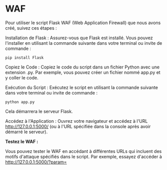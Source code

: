 #  WAF

Pour utiliser le script Flask WAF (Web Application Firewall) que nous avons créé, suivez ces étapes :

Installation de Flask : Assurez-vous que Flask est installé. Vous pouvez l'installer en utilisant la commande suivante dans votre terminal ou invite de commande :

```
pip install Flask
```

Copiez le Code : Copiez le code du script dans un fichier Python avec une extension .py. Par exemple, vous pouvez créer un fichier nommé app.py et y coller le code.

Exécution du Script : Exécutez le script en utilisant la commande suivante dans votre terminal ou invite de commande :

```
python app.py
```

Cela démarrera le serveur Flask.

Accédez à l'Application : Ouvrez votre navigateur et accédez à l'URL http://127.0.0.1:5000/ (ou à l'URL spécifiée dans la console après avoir démarré le serveur).

**Testez le WAF :**

Vous pouvez tester le WAF en accédant à différentes URLs qui incluent des motifs d'attaque spécifiés dans le script. Par exemple, essayez d'accéder à http://127.0.0.1:5000/?param=<script> pour tester la protection contre les attaques XSS.

**Observez la Réponse du WAF :**

Si une attaque est détectée, le serveur Flask renverra une réponse JSON indiquant que la requête a été bloquée par le WAF, ainsi qu'un code d'erreur HTTP 403.

**Personnalisez le WAF (Facultatif) :**

Si nécessaire, vous pouvez personnaliser la liste attack_patterns dans le script en ajoutant ou supprimant des motifs d'attaque selon vos besoins spécifiques.

N'oubliez pas que ce script est un exemple basique et ne couvre pas tous les aspects de la sécurité d'une application. Dans un environnement de production, vous voudrez peut-être explorer des solutions de sécurité plus robustes et bien établies, en utilisant des outils tels que des pare-feu applicatifs Web (WAF) tiers, des services de sécurité gérés, etc

## Intégrer un WAF (Web Application Firewall) à l'architecture d'une application web

Intégrer un WAF (Web Application Firewall) à l'architecture d'une application web en Python peut se faire de plusieurs manières en fonction de l'infrastructure et des besoins spécifiques de l'application. Voici quelques approches générales :

**Middleware dans le Framework Web :**

Si votre application web utilise un framework tel que Flask ou Django, vous pouvez intégrer le WAF en tant que middleware dans le framework.
Dans le cas de Flask, comme nous l'avons vu précédemment, vous pouvez utiliser @app.before_request pour exécuter du code avant chaque requête. Ceci peut servir à effectuer des vérifications de sécurité, y compris celles d'un WAF.

**Reverse Proxy :**

Placez le WAF en tant que reverse proxy devant votre serveur web principal. Les reverse proxies tels que Nginx ou Apache peuvent être configurés pour agir comme des pare-feu applicatifs Web.
Le WAF interceptera les requêtes avant qu'elles n'atteignent votre application et les inspectera pour détecter d'éventuelles attaques.

**Service Cloud WAF :**

Utilisez un service de sécurité cloud qui propose des fonctionnalités de WAF. Certains fournisseurs de services cloud offrent des solutions WAF en tant que service géré.
Configurez votre application pour acheminer le trafic web via ce service cloud.
Middleware personnalisé dans le Framework Web :

Si votre application utilise un framework web personnalisé, vous pouvez créer un middleware personnalisé pour gérer la sécurité, y compris les aspects du WAF.
Assurez-vous que le middleware est correctement configuré pour être exécuté avant le traitement de la requête.
Voici un exemple de middleware générique pour Flask qui pourrait être utilisé comme point de départ pour une intégration de WAF :

```python

from flask import Flask, request, jsonify
import re

app = Flask(__name__)

# Liste des attaques à bloquer avec des expressions régulières
attack_patterns = {
    # ... (comme défini précédemment)
}

# Middleware Flask pour le WAF
@app.before_request
def waf_protection():
    for attack, patterns in attack_patterns.items():
        if any(re.search(pattern, request.url, re.IGNORECASE) for pattern in patterns):
            return jsonify(error=f"Blocked by WAF: {attack}"), 403

# Route d'exemple
@app.route('/')
def index():
    return 'Hello, World!'

if __name__ == '__main__':
    app.run(debug=True)

```

Notez que cette approche générique nécessite une adaptation en fonction de la complexité de votre application et des attaques spécifiques que vous souhaitez détecter. Les solutions de sécurité doivent être intégrées de manière à ne pas compromettre la fonctionnalité de l'application tout en fournissant une protection adéquate contre les menaces.

## Exemples d'URLs pour Tester le WAF

| URL d'Exemple                                  | Attaque Détectée        | Réponse Attendue                                      | Explications et Commentaires                                     |
|-----------------------------------------------|------------------------|-------------------------------------------------------|-----------------------------------------------------------------|
| `http://127.0.0.1:5000/?param=select`         | SQL Injection          | `{"error": "Blocked by WAF: SQLInjection"}`           | Tentative d'injection SQL avec le mot-clé `select` dans l'URL   |
| `http://127.0.0.1:5000/?param=<script>`       | XSS                    | `{"error": "Blocked by WAF: XSS"}`                   | Tentative d'injection de script XSS dans l'URL                |
| `http://127.0.0.1:5000/?param=;ls`            | Command Injection      | `{"error": "Blocked by WAF: CommandInjection"}`      | Tentative d'injection de commande avec le point-virgule       |
| `http://127.0.0.1:5000/?param=../../etc/passwd`| Path Traversal         | `{"error": "Blocked by WAF: PathTraversal"}`         | Tentative de traversée de chemin vers /etc/passwd             |
| `http://127.0.0.1:5000/?param=file:///etc/passwd`| Remote Code Execution | `{"error": "Blocked by WAF: RemoteCodeExecution"}` | Tentative d'exécution de code à distance avec `file://`       |
| `http://127.0.0.1:5000/?param=%0D%0ASet-Cookie`| HTTP Response Splitting| `{"error": "Blocked by WAF: HTTPResponseSplitting"}`| Tentative de division de la réponse HTTP avec des caractères spéciaux |
| `http://127.0.0.1:5000/?param=<!ENTITY`        | XML External Entity    | `{"error": "Blocked by WAF: XMLExternalEntity"}`    | Tentative d'injection d'entité XML externe                    |
| `http://127.0.0.1:5000/?param=http://localhost`| Server Side Request Forgery | `{"error": "Blocked by WAF: ServerSideRequestForgery"}` | Tentative de requête côté serveur avec une URL locale         |
| `http://127.0.0.1:5000/?param=_csrf_token`     | Cross-Site Request Forgery | `{"error": "Blocked by WAF: CrossSiteRequestForgery"}` | Tentative de CSRF avec un paramètre `_csrf_token`             |
| `http://127.0.0.1:5000/?param=%0D%0A`          | HTTP Response Splitting | `{"error": "Blocked by WAF: HTTPResponseSplitting"}`| Tentative de division de la réponse HTTP avec des caractères spéciaux |
| `http://127.0.0.1:5000/?param=<?php echo "Hello"; ?>` | Server Side Scripting | `{"error": "Blocked by WAF: ServerSideScripting"}`  | Tentative d'injection de script côté serveur avec PHP         |
| `http://127.0.0.1:5000/?param={{2+2}}`         | Server Side Template Injection | `{"error": "Blocked by WAF: ServerSideTemplateInjection"}` | Tentative d'injection de template côté serveur avec Jinja2 |
| `http://127.0.0.1:5000/?param=pickle.loads`    | Insecure Deserialization | `{"error": "Blocked by WAF: InsecureDeserialization"}` | Tentative d'injection de désérialisation non sécurisée avec Pickle |
| `http://127.0.0.1:5000/?param=/etc/passwd`     | Insecure Direct Object Reference | `{"error": "Blocked by WAF: InsecureDirectObjectReference"}` | Tentative d'accéder à un objet direct sans validation |
| `http://127.0.0.1:5000/?param=redirect:`      | Unvalidated Redirects and Forwards | `{"error": "Blocked by WAF: UnvalidatedRedirectsAndForwards"}` | Tentative de redirection non validée avec le préfixe `redirect:` |
| `http://127.0.0.1:5000/?param=ng-bind-html`   | Cross-Site Scripting AngularJS | `{"error": "Blocked by WAF: CrossSiteScriptingAngularJS"}` | Tentative d'injection XSS avec ng-bind-html dans AngularJS     |
| `http://127.0.0.1:5000/?param=dangerouslySetInnerHTML` | Cross-Site Scripting React | `{"error": "Blocked by WAF: CrossSiteScriptingReact"}` | Tentative d'injection XSS avec dangerouslySetInnerHTML dans React |
| `http://127.0.0.1:5000/?param=%7B%7B2%2B2%7D%7D` | Server Side Template Injection (Encoded) | `{"error": "Blocked by WAF: ServerSideTemplateInjection"}` | Tentative d'injection de template côté serveur encodée avec URL |
| `http://127.0.0.1:5000/?param=pickle.dumps`   | Autres Méthodes Pickle  | `{"error": "Blocked by WAF: InsecureDeserialization"}` | Tentative d'utilisation d'autres méthodes de Pickle pour contourner la désérialisation sécurisée |

## Intégrer Nginx en tant que WAF (Web Application Firewall) 

Intégrer Nginx en tant que WAF (Web Application Firewall) peut être réalisé en utilisant le module Nginx ModSecurity. ModSecurity est un pare-feu d'application web open source qui peut être utilisé pour détecter et prévenir diverses attaques web. Voici les étapes pour configurer Nginx avec ModSecurity en tant que WAF :

Étapes Générales :

**Installer Nginx avec ModSecurity :**

Assurez-vous que Nginx est installé sur votre serveur.

Installez ModSecurity. La manière précise dépend de votre système d'exploitation. Pour Ubuntu, vous pouvez utiliser la commande suivante :

```bash
sudo apt-get install libnginx-modsecurity
```

**Configurer ModSecurity :**

La configuration de ModSecurity se trouve généralement dans /etc/nginx/modsecurity.

Créez ou modifiez le fichier de configuration principal de ModSecurity, par exemple, /etc/nginx/modsecurity/modsecurity.conf. Assurez-vous que SecRuleEngine est réglé sur On pour activer ModSecurity.

```nginx
SecRuleEngine On
```
Configurez d'autres règles de sécurité selon vos besoins dans le même fichier ou dans des fichiers inclus.

Configurer Nginx pour Utiliser ModSecurity :

Dans la configuration Nginx principale (généralement /etc/nginx/nginx.conf), ajoutez la ligne suivante dans le bloc http pour charger le module ModSecurity :

```nginx
load_module modules/ngx_http_modsecurity_module.so;
```
Ajoutez la configuration ModSecurity dans le bloc server de votre site :

```nginx

server {
    # ... Autres configurations ...

    location / {
        ModSecurityEnabled on;
        ModSecurityConfig modsecurity.conf;
        # ... Autres configurations ...
    }
}
```

Redémarrez Nginx :

Après avoir apporté des modifications à la configuration, redémarrez Nginx pour appliquer les changements.

```bash
sudo service nginx restart
```

Notes Importantes :
Assurez-vous de tester soigneusement votre application après avoir activé ModSecurity. Certaines règles peuvent interférer avec le fonctionnement normal de votre application.
Surveillez les logs de ModSecurity (généralement situés dans /var/log/nginx/error.log ou /var/log/modsec_audit.log) pour détecter des événements de sécurité.
Personnalisation des Règles ModSecurity :
Vous pouvez personnaliser les règles ModSecurity pour répondre aux besoins spécifiques de votre application. Les règles sont généralement configurées dans des fichiers .conf dans le répertoire de configuration de ModSecurity.

Documentation Supplémentaire :
Documentation ModSecurity pour Nginx
ModSecurity Reference Manual
Ces étapes devraient vous aider à configurer Nginx avec ModSecurity en tant que WAF pour votre application web.

## Comportements de Nginx avec ModSecurity - Exemples

| Exemple | URL d'Exemple | Comportement Attendu | Explications et Commentaires |
|---------|---------------|-----------------------|------------------------------|
| 1       | `http://example.com/?param=select` | Requête bloquée | ModSecurity détecte une injection SQL dans le paramètre et bloque la requête. |
| 2       | `http://example.com/?param=<script>` | Requête bloquée | ModSecurity détecte une tentative d'injection de script XSS et bloque la requête. |
| 3       | `http://example.com/?param=;ls` | Requête bloquée | ModSecurity détecte une tentative d'injection de commande et bloque la requête. |
| 4       | `http://example.com/?param=../../etc/passwd` | Requête bloquée | ModSecurity détecte une tentative de traversée de chemin et bloque la requête. |
| 5       | `http://example.com/?param=file:///etc/passwd` | Requête bloquée | ModSecurity détecte une tentative d'exécution de code à distance et bloque la requête. |
| 6       | `http://example.com/?param=%0D%0ASet-Cookie` | Requête bloquée | ModSecurity détecte une tentative de division de la réponse HTTP et bloque la requête. |
| 7       | `http://example.com/?param=<!ENTITY` | Requête bloquée | ModSecurity détecte une tentative d'injection d'entité XML externe et bloque la requête. |
| 8       | `http://example.com/?param=http://localhost` | Requête bloquée | ModSecurity détecte une tentative de requête côté serveur avec une URL locale et bloque la requête. |
| 9       | `http://example.com/?param=_csrf_token` | Requête bloquée | ModSecurity détecte une tentative de Cross-Site Request Forgery (CSRF) et bloque la requête. |
| 10      | `http://example.com/?param=%0D%0A` | Requête bloquée | ModSecurity détecte une tentative de division de la réponse HTTP avec des caractères spéciaux et bloque la requête. |

**Explications et Commentaires :**

- Ces exemples représentent différentes attaques potentielles, et ModSecurity est configuré pour les détecter et bloquer.
- La configuration précise dépend des règles spécifiques que vous avez activées dans ModSecurity.
- Les événements de sécurité sont généralement enregistrés dans les logs de ModSecurity, ce qui permet une analyse ultérieure.
- Il est important de tester attentivement ces règles pour éviter de bloquer des requêtes légitimes de l'application.
- La personnalisation des règles est essentielle pour s'assurer que le WAF répond spécifiquement aux besoins de sécurité de votre application.
- Assurez-vous de surveiller régulièrement les logs pour identifier de nouvelles menaces et ajuster les règles en conséquence.

